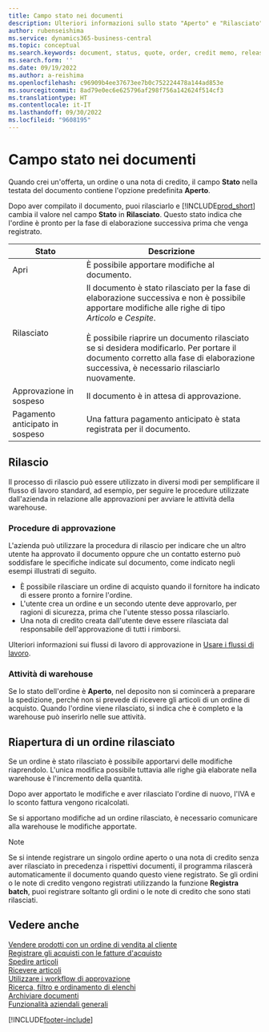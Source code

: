 ```yaml
---
title: Campo stato nei documenti
description: Ulteriori informazioni sullo stato "Aperto" e "Rilasciato" su offerte, ordini o documenti di nota di credito.
author: rubenseishima
ms.service: dynamics365-business-central
ms.topic: conceptual
ms.search.keywords: document, status, quote, order, credit memo, released, open, pending approval, pending prepayment,
ms.search.form: ''
ms.date: 09/19/2022
ms.author: a-reishima
ms.openlocfilehash: c96909b4ee37673ee7b0c752224478a144ad853e
ms.sourcegitcommit: 8ad79e0ec6e625796af298f756a142624f514cf3
ms.translationtype: HT
ms.contentlocale: it-IT
ms.lasthandoff: 09/30/2022
ms.locfileid: "9608195"
---
```

# <a name="status-field-on-documents"></a>Campo stato nei documenti

Quando crei un'offerta, un ordine o una nota di credito, il campo **Stato** nella testata del documento contiene l'opzione predefinita **Aperto**.

Dopo aver compilato il documento, puoi rilasciarlo e [!INCLUDE[prod_short](includes/prod_short.md)] cambia il valore nel campo **Stato** in **Rilasciato**. Questo stato indica che l'ordine è pronto per la fase di elaborazione successiva prima che venga registrato.

| Stato | Descrizione |
| ------ | ----------- |
| Apri   | È possibile apportare modifiche al documento. |
| Rilasciato | Il documento è stato rilasciato per la fase di elaborazione successiva e non è possibile apportare modifiche alle righe di tipo *Articolo* e *Cespite*.<br /><br />È possibile riaprire un documento rilasciato se si desidera modificarlo. Per portare il documento corretto alla fase di elaborazione successiva, è necessario rilasciarlo nuovamente. |
| Approvazione in sospeso   | Il documento è in attesa di approvazione. |
| Pagamento anticipato in sospeso | Una fattura pagamento anticipato è stata registrata per il documento. |

## <a name="releasing"></a>Rilascio

Il processo di rilascio può essere utilizzato in diversi modi per semplificare il flusso di lavoro standard, ad esempio, per seguire le procedure utilizzate dall'azienda in relazione alle approvazioni per avviare le attività della warehouse.

### <a name="approval-procedures"></a>Procedure di approvazione

L'azienda può utilizzare la procedura di rilascio per indicare che un altro utente ha approvato il documento oppure che un contatto esterno può soddisfare le specifiche indicate sul documento, come indicato negli esempi illustrati di seguito.

* È possibile rilasciare un ordine di acquisto quando il fornitore ha indicato di essere pronto a fornire l'ordine.
* L'utente crea un ordine e un secondo utente deve approvarlo, per ragioni di sicurezza, prima che l'utente stesso possa rilasciarlo.
* Una nota di credito creata dall'utente deve essere rilasciata dal responsabile dell'approvazione di tutti i rimborsi.

Ulteriori informazioni sui flussi di lavoro di approvazione in [Usare i flussi di lavoro](across-use-workflows.md).

### <a name="warehouse-activities"></a>Attività di warehouse

Se lo stato dell'ordine è **Aperto**, nel deposito non si comincerà a preparare la spedizione, perché non si prevede di ricevere gli articoli di un ordine di acquisto. Quando l'ordine viene rilasciato, si indica che è completo e la warehouse può inserirlo nelle sue attività.

## <a name="reopening-a-released-order"></a>Riapertura di un ordine rilasciato

Se un ordine è stato rilasciato è possibile apportarvi delle modifiche riaprendolo. L'unica modifica possibile tuttavia alle righe già elaborate nella warehouse è l'incremento della quantità.

Dopo aver apportato le modifiche e aver rilasciato l'ordine di nuovo, l'IVA e lo sconto fattura vengono ricalcolati.

Se si apportano modifiche ad un ordine rilasciato, è necessario comunicare alla warehouse le modifiche apportate.

> [!NOTE]
> Se si intende registrare un singolo ordine aperto o una nota di credito senza aver rilasciato in precedenza i rispettivi documenti, il programma rilascerà automaticamente il documento quando questo viene registrato. Se gli ordini o le note di credito vengono registrati utilizzando la funzione **Registra batch**, puoi registrare soltanto gli ordini o le note di credito che sono stati rilasciati.

## <a name="see-also"></a>Vedere anche

[Vendere prodotti con un ordine di vendita al cliente](sales-how-sell-products.md)  
[Registrare gli acquisti con le fatture d'acquisto](purchasing-how-record-purchases.md)  
[Spedire articoli](warehouse-how-ship-items.md)  
[Ricevere articoli](warehouse-how-receive-items.md)  
[Utilizzare i workflow di approvazione](across-how-use-approval-workflows.md)  
[Ricerca, filtro e ordinamento di elenchi](ui-enter-criteria-filters.md)  
[Archiviare documenti](across-how-to-archive-documents.md)  
[Funzionalità aziendali generali](ui-across-business-areas.md)  

[!INCLUDE[footer-include](includes/footer-banner.md)]

